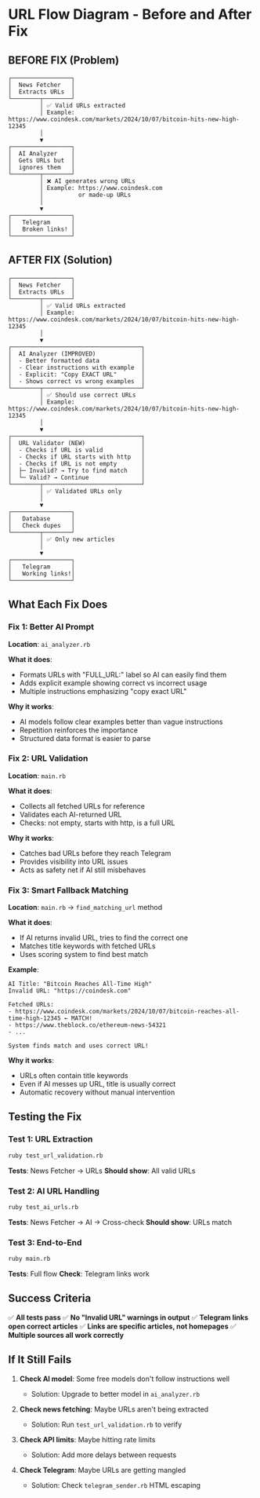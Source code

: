 # URL Flow Diagram - Before and After Fix

## BEFORE FIX (Problem)

```
┌─────────────────┐
│  News Fetcher   │
│  Extracts URLs  │
└────────┬────────┘
         │ ✅ Valid URLs extracted
         │ Example: https://www.coindesk.com/markets/2024/10/07/bitcoin-hits-new-high-12345
         │
         ▼
┌─────────────────┐
│  AI Analyzer    │
│  Gets URLs but  │
│  ignores them   │
└────────┬────────┘
         │ ❌ AI generates wrong URLs
         │ Example: https://www.coindesk.com
         │          or made-up URLs
         │
         ▼
┌─────────────────┐
│   Telegram      │
│   Broken links! │
└─────────────────┘
```

## AFTER FIX (Solution)

```
┌─────────────────┐
│  News Fetcher   │
│  Extracts URLs  │
└────────┬────────┘
         │ ✅ Valid URLs extracted
         │ Example: https://www.coindesk.com/markets/2024/10/07/bitcoin-hits-new-high-12345
         │
         ▼
┌─────────────────────────────────────┐
│  AI Analyzer (IMPROVED)             │
│  - Better formatted data            │
│  - Clear instructions with example  │
│  - Explicit: "Copy EXACT URL"       │
│  - Shows correct vs wrong examples  │
└────────┬────────────────────────────┘
         │ ✅ Should use correct URLs
         │ Example: https://www.coindesk.com/markets/2024/10/07/bitcoin-hits-new-high-12345
         │
         ▼
┌─────────────────────────────────────┐
│  URL Validator (NEW)                │
│  - Checks if URL is valid           │
│  - Checks if URL starts with http   │
│  - Checks if URL is not empty       │
│  ├─ Invalid? → Try to find match    │
│  └─ Valid? → Continue               │
└────────┬────────────────────────────┘
         │ ✅ Validated URLs only
         │
         ▼
┌─────────────────┐
│   Database      │
│   Check dupes   │
└────────┬────────┘
         │ ✅ Only new articles
         │
         ▼
┌─────────────────┐
│   Telegram      │
│   Working links!│
└─────────────────┘
```

## What Each Fix Does

### Fix 1: Better AI Prompt

**Location**: `ai_analyzer.rb`

**What it does**:

- Formats URLs with "FULL_URL:" label so AI can easily find them
- Adds explicit example showing correct vs incorrect usage
- Multiple instructions emphasizing "copy exact URL"

**Why it works**:

- AI models follow clear examples better than vague instructions
- Repetition reinforces the importance
- Structured data format is easier to parse

### Fix 2: URL Validation

**Location**: `main.rb`

**What it does**:

- Collects all fetched URLs for reference
- Validates each AI-returned URL
- Checks: not empty, starts with http, is a full URL

**Why it works**:

- Catches bad URLs before they reach Telegram
- Provides visibility into URL issues
- Acts as safety net if AI still misbehaves

### Fix 3: Smart Fallback Matching

**Location**: `main.rb` → `find_matching_url` method

**What it does**:

- If AI returns invalid URL, tries to find the correct one
- Matches title keywords with fetched URLs
- Uses scoring system to find best match

**Example**:

```
AI Title: "Bitcoin Reaches All-Time High"
Invalid URL: "https://coindesk.com"

Fetched URLs:
- https://www.coindesk.com/markets/2024/10/07/bitcoin-reaches-all-time-high-12345 ← MATCH!
- https://www.theblock.co/ethereum-news-54321
- ...

System finds match and uses correct URL!
```

**Why it works**:

- URLs often contain title keywords
- Even if AI messes up URL, title is usually correct
- Automatic recovery without manual intervention

## Testing the Fix

### Test 1: URL Extraction

```bash
ruby test_url_validation.rb
```

**Tests**: News Fetcher → URLs
**Should show**: All valid URLs

### Test 2: AI URL Handling

```bash
ruby test_ai_urls.rb
```

**Tests**: News Fetcher → AI → Cross-check
**Should show**: URLs match

### Test 3: End-to-End

```bash
ruby main.rb
```

**Tests**: Full flow
**Check**: Telegram links work

## Success Criteria

✅ **All tests pass**
✅ **No "Invalid URL" warnings in output**
✅ **Telegram links open correct articles**
✅ **Links are specific articles, not homepages**
✅ **Multiple sources all work correctly**

## If It Still Fails

1. **Check AI model**: Some free models don't follow instructions well

   - Solution: Upgrade to better model in `ai_analyzer.rb`

2. **Check news fetching**: Maybe URLs aren't being extracted

   - Solution: Run `test_url_validation.rb` to verify

3. **Check API limits**: Maybe hitting rate limits

   - Solution: Add more delays between requests

4. **Check Telegram**: Maybe URLs are getting mangled
   - Solution: Check `telegram_sender.rb` HTML escaping
